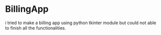 # BillingApp
i tried to make a billing app using python tkinter module but could not able to finish all the functionalities.
